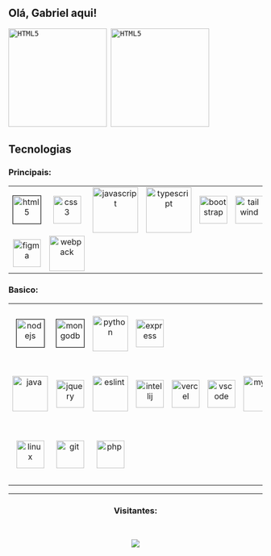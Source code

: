 ## Olá, Gabriel aqui!

<kbd>
  <img height="195px" alt="HTML5" src="https://github-readme-stats.vercel.app/api?username=gabrielalencardearaujo&show_icons=true&theme=dracula">
  <img height="195px" alt="HTML5" src="https://github-readme-stats.vercel.app/api/top-langs/?username=gabrielalencardearaujo&layout=compact">
</kbd>


## Tecnologias

### Principais:
<table>
  <tr>
    <td align="center" width="120">
      <img border="1" alt="html5" src="https://skillicons.dev/icons?i=html" width="55">
    </td>
    <td align="center" width="120">
      <img alt="css3" src="https://skillicons.dev/icons?i=css" width="55">
    </td>
    <td align="center">
      <img src="https://techstack-generator.vercel.app/js-icon.svg" alt="javascript" width="90" height="90">
    </td>
    <td align="center">
      <img src="https://techstack-generator.vercel.app/ts-icon.svg" alt="typescript" width="90" height="90">
    </td>
    <td align="center" width="120">
      <img alt="bootstrap" src="https://skillicons.dev/icons?i=bootstrap" width="55">
    </td>
    <td align="center" width="120">
      <img alt="tailwind" src="https://skillicons.dev/icons?i=tailwind" width="55">
    </td>
    <td align="center">
      <img src="https://techstack-generator.vercel.app/sass-icon.svg" alt="sass" width="90" height="70">
    </td>
  </tr>
  <tr>
    <td align="center" width="120">
      <img alt="figma" src="https://skillicons.dev/icons?i=figma" width="55">
    </td>
    <td align="center">
      <img src="https://techstack-generator.vercel.app/webpack-icon.svg" alt="webpack" width="70">
    </td>
  </tr>
</table>

### Basico:
<table>
  <tr>
    <td align="center" width="120" height="120">
      <img border="1" alt="nodejs" src="https://skillicons.dev/icons?i=nodejs" width="55">
    </td>
    <td align="center" width="120" height="120">
      <img border="1" alt="mongodb" src="https://skillicons.dev/icons?i=mongodb" width="55">
    </td>
    <td align="center">
      <img src="https://techstack-generator.vercel.app/python-icon.svg" alt="python" width="70">
    </td>
    <td align="center" width="120" height="120">
      <img alt="express" src="https://skillicons.dev/icons?i=express" width="55">
    </td>
   
  </tr>
  <tr>
    <td align="center" height="120">
      <img src="https://techstack-generator.vercel.app/java-icon.svg" alt="java" width="70">
    </td>
    <td align="center" width="120" height="120">
      <img alt="jquery" src="https://skillicons.dev/icons?i=jquery" width="55">
    </td>
    <td align="center">
      <img src="https://techstack-generator.vercel.app/eslint-icon.svg" alt="eslint" width="70">
    </td>
    <td align="center" width="120" height="120">
      <img alt="intellij" src="https://skillicons.dev/icons?i=idea" width="55">
    </td>
    <td align="center" width="120" height="120">
      <img alt="vercel" src="https://skillicons.dev/icons?i=vercel" width="55">
    </td>
    <td align="center" width="120" height="120">
      <img alt="vscode" src="https://skillicons.dev/icons?i=vscode" width="55">
    </td>
    <td align="center">
      <img src="https://techstack-generator.vercel.app/mysql-icon.svg" alt="mysql" width="70">
    </td>
  </tr>
  <tr>
    <td align="center" width="120" height="120">
      <img alt="linux" src="https://skillicons.dev/icons?i=linux" width="55">
    </td>
    <td align="center" width="120" height="120">
      <img alt="git" src="https://skillicons.dev/icons?i=git" width="55">
    </td>
     <td align="center" width="120" height="120">
      <img alt="php" src="https://skillicons.dev/icons?i=gcp" width="55">
    </td>
  </tr>
</table>
<hr>

<div>
  <h3 align="center">Visitantes:</h3><br>
  <p align="center">
    <img src="https://profile-counter.glitch.me/gabrielalencardearaujo/count.svg">
  </p>  
</div>
